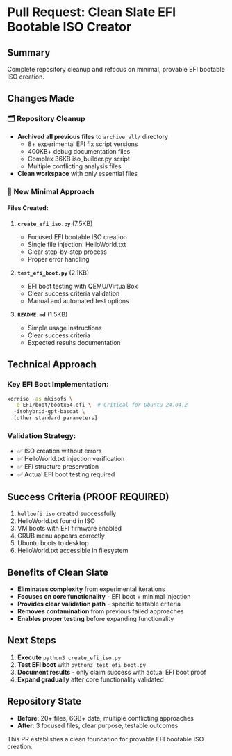 # Pull Request: Clean Slate EFI Bootable ISO Creator

## Summary
Complete repository cleanup and refocus on minimal, provable EFI bootable ISO creation.

## Changes Made

### 🗂️ Repository Cleanup
- **Archived all previous files** to `archive_all/` directory
  - 8+ experimental EFI fix script versions
  - 400KB+ debug documentation files  
  - Complex 36KB iso_builder.py script
  - Multiple conflicting analysis files
- **Clean workspace** with only essential files

### 🎯 New Minimal Approach

#### Files Created:
1. **`create_efi_iso.py`** (7.5KB)
   - Focused EFI bootable ISO creation
   - Single file injection: HelloWorld.txt
   - Clear step-by-step process
   - Proper error handling

2. **`test_efi_boot.py`** (2.1KB)  
   - EFI boot testing with QEMU/VirtualBox
   - Clear success criteria validation
   - Manual and automated test options

3. **`README.md`** (1.5KB)
   - Simple usage instructions
   - Clear success criteria
   - Expected results documentation

## Technical Approach

### Key EFI Boot Implementation:
```bash
xorriso -as mkisofs \
  -e EFI/boot/bootx64.efi \  # Critical for Ubuntu 24.04.2
  -isohybrid-gpt-basdat \
  [other standard parameters]
```

### Validation Strategy:
- ✅ ISO creation without errors
- ✅ HelloWorld.txt injection verification  
- ✅ EFI structure preservation
- ✅ Actual EFI boot testing required

## Success Criteria (PROOF REQUIRED)
1. `helloefi.iso` created successfully
2. HelloWorld.txt found in ISO  
3. VM boots with EFI firmware enabled
4. GRUB menu appears correctly
5. Ubuntu boots to desktop
6. HelloWorld.txt accessible in filesystem

## Benefits of Clean Slate
- **Eliminates complexity** from experimental iterations
- **Focuses on core functionality** - EFI boot + minimal injection
- **Provides clear validation path** - specific testable criteria
- **Removes contamination** from previous failed approaches
- **Enables proper testing** before expanding functionality

## Next Steps
1. **Execute** `python3 create_efi_iso.py`
2. **Test EFI boot** with `python3 test_efi_boot.py`
3. **Document results** - only claim success with actual EFI boot proof
4. **Expand gradually** after core functionality validated

## Repository State
- **Before**: 20+ files, 6GB+ data, multiple conflicting approaches
- **After**: 3 focused files, clear purpose, testable outcomes

This PR establishes a clean foundation for provable EFI bootable ISO creation.